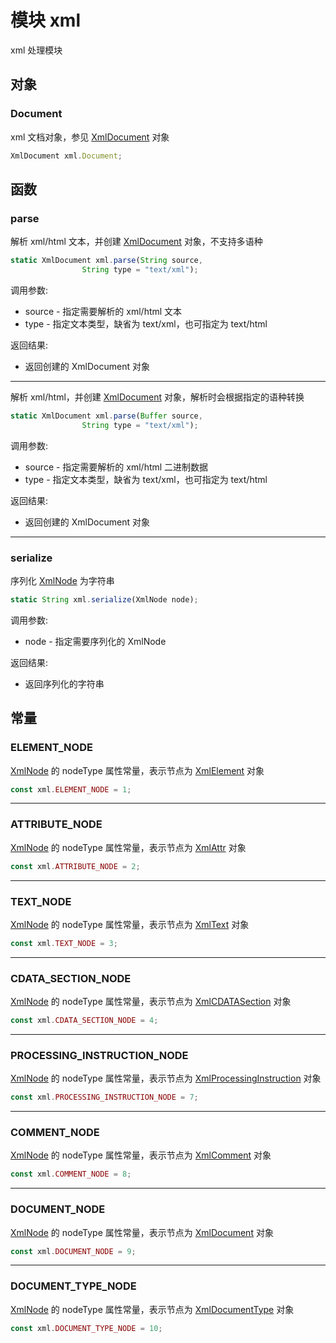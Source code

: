 # 模块 xml
xml 处理模块

## 对象
        
### Document
xml 文档对象，参见 [XmlDocument](../../object/ifs/XmlDocument.md) 对象
```JavaScript
XmlDocument xml.Document;
```

## 函数
        
### parse
解析 xml/html 文本，并创建 [XmlDocument](../../object/ifs/XmlDocument.md) 对象，不支持多语种
```JavaScript
static XmlDocument xml.parse(String source,
                String type = "text/xml");
```

调用参数:
* source - 指定需要解析的 xml/html 文本
* type - 指定文本类型，缺省为 text/xml，也可指定为 text/html

返回结果:
* 返回创建的 XmlDocument 对象

--------------------------
解析 xml/html，并创建 [XmlDocument](../../object/ifs/XmlDocument.md) 对象，解析时会根据指定的语种转换
```JavaScript
static XmlDocument xml.parse(Buffer source,
                String type = "text/xml");
```

调用参数:
* source - 指定需要解析的 xml/html 二进制数据
* type - 指定文本类型，缺省为 text/xml，也可指定为 text/html

返回结果:
* 返回创建的 XmlDocument 对象

--------------------------
### serialize
序列化 [XmlNode](../../object/ifs/XmlNode.md) 为字符串
```JavaScript
static String xml.serialize(XmlNode node);
```

调用参数:
* node - 指定需要序列化的 XmlNode

返回结果:
* 返回序列化的字符串

## 常量
        
### ELEMENT_NODE
[XmlNode](../../object/ifs/XmlNode.md) 的 nodeType 属性常量，表示节点为 [XmlElement](../../object/ifs/XmlElement.md) 对象
```JavaScript
const xml.ELEMENT_NODE = 1;
```

--------------------------
### ATTRIBUTE_NODE
[XmlNode](../../object/ifs/XmlNode.md) 的 nodeType 属性常量，表示节点为 [XmlAttr](../../object/ifs/XmlAttr.md) 对象
```JavaScript
const xml.ATTRIBUTE_NODE = 2;
```

--------------------------
### TEXT_NODE
[XmlNode](../../object/ifs/XmlNode.md) 的 nodeType 属性常量，表示节点为 [XmlText](../../object/ifs/XmlText.md) 对象
```JavaScript
const xml.TEXT_NODE = 3;
```

--------------------------
### CDATA_SECTION_NODE
[XmlNode](../../object/ifs/XmlNode.md) 的 nodeType 属性常量，表示节点为 [XmlCDATASection](../../object/ifs/XmlCDATASection.md) 对象
```JavaScript
const xml.CDATA_SECTION_NODE = 4;
```

--------------------------
### PROCESSING_INSTRUCTION_NODE
[XmlNode](../../object/ifs/XmlNode.md) 的 nodeType 属性常量，表示节点为 [XmlProcessingInstruction](../../object/ifs/XmlProcessingInstruction.md) 对象
```JavaScript
const xml.PROCESSING_INSTRUCTION_NODE = 7;
```

--------------------------
### COMMENT_NODE
[XmlNode](../../object/ifs/XmlNode.md) 的 nodeType 属性常量，表示节点为 [XmlComment](../../object/ifs/XmlComment.md) 对象
```JavaScript
const xml.COMMENT_NODE = 8;
```

--------------------------
### DOCUMENT_NODE
[XmlNode](../../object/ifs/XmlNode.md) 的 nodeType 属性常量，表示节点为 [XmlDocument](../../object/ifs/XmlDocument.md) 对象
```JavaScript
const xml.DOCUMENT_NODE = 9;
```

--------------------------
### DOCUMENT_TYPE_NODE
[XmlNode](../../object/ifs/XmlNode.md) 的 nodeType 属性常量，表示节点为 [XmlDocumentType](../../object/ifs/XmlDocumentType.md) 对象
```JavaScript
const xml.DOCUMENT_TYPE_NODE = 10;
```

